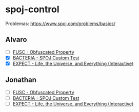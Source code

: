 # spoj-control

Problemas: https://www.spoj.com/problems/basics/

## Alvaro

- [ ] [FUSC - Obfuscated Property](https://www.spoj.com/problems/FUSC/)
- [x] [BACTERIA - SPOJ Custom Test](https://www.spoj.com/problems/BACTERIA/)
- [x] [EXPECT - Life, the Universe, and Everything (Interactive)](https://www.spoj.com/problems/EXPECT/)

## Jonathan

- [ ] [FUSC - Obfuscated Property](https://www.spoj.com/problems/FUSC/)
- [ ] [BACTERIA - SPOJ Custom Test](https://www.spoj.com/problems/BACTERIA/)
- [ ] [EXPECT - Life, the Universe, and Everything (Interactive)](https://www.spoj.com/problems/EXPECT/)
